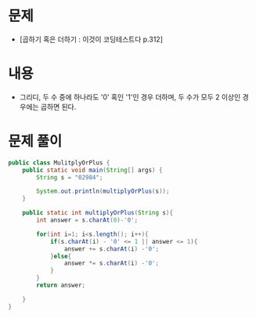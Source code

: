 # 문제

- [곱하기 혹은 더하기 : 이것이 코딩테스트다 p.312]

# 내용

- 그리디, 두 수 중에 하나라도 '0' 혹인 '1'인 경우 더하며, 두 수가 모두 2 이상인 경우에는 곱하면 된다.

# 문제 풀이

```java
public class MulitplyOrPlus {
	public static void main(String[] args) {
		String s = "02984";

		System.out.println(multiplyOrPlus(s));
	}

	public static int multiplyOrPlus(String s){
		int answer = s.charAt(0)-'0';

		for(int i=1; i<s.length(); i++){
			if(s.charAt(i) - '0' <= 1 || answer <= 1){
				answer += s.charAt(i) -'0';
			}else{
				answer *= s.charAt(i) -'0';
			}
		}
		return answer;

	}
}
```
